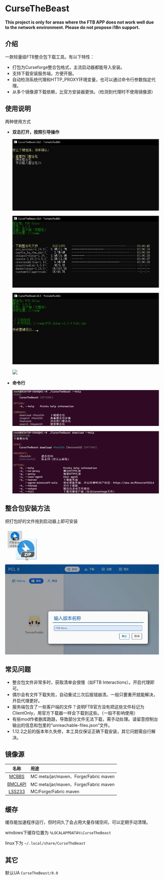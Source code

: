 CurseTheBeast
==============

**This project is only for areas where the FTB APP does not work well due to the network environment. Please do not propose i18n support.**

## 介绍
一款轻量级FTB整合包下载工具。有以下特性：

- 打包为Curseforge整合包格式，主流启动器都能导入安装。
- 支持下载安装服务端，方便开服。
- 自动检测系统代理和HTTP_PROXY环境变量，也可以通过命令行参数指定代理。
- 从多个镜像源下载依赖，比官方安装器更快。（检测到代理时不使用镜像源）

## 使用说明

两种使用方式

- **双击打开，按照引导操作**

  ![](doc/img/double_click1.png)
  
  ![](doc/img/double_click2.png)
  
  ![](doc/img/double_click3.png)
  
  ![](doc/img/double_click4.png)

- **命令行**

  ![](doc/img/commandline1.png)

  ![](doc/img/commandline2.png)
  
## 整合包安装方法

把打包好的文件拖到启动器上即可安装

![](doc/img/installation.jpg)

## 常见问题
- 整合包文件非常多时，获取清单会很慢（如FTB Interactions）。开启代理即可。
- 偶尔会有文件下载失败，自动重试三次后报错崩溃。一般只要重开就能解决，开启代理更好。
- 服务端包含了一些客户端的文件？说明FTB官方没有把这些文件标记为ClientOnly，用官方下载器一样会下载到这些。（一般不影响使用）
- 有些mod作者删库跑路，导致部分文件无法下载，需手动处理。请留意控制台输出的信息和包里的“unreachable-files.json”文件。
- 1.12.2之前的版本年久失修，本工具仅保证正确下载安装，其它问题需自行解决。

## 镜像源

| 名称     | 用途     |
| :------:  | :------ |
| [MCBBS](https://www.mcbbs.net/) | MC meta/jar/maven、Forge/Fabric maven |
| [BMCLAPI](https://bmclapidoc.bangbang93.com/) | MC meta/jar/maven、Forge/Fabric maven |
| [LSS233](https://www.mcbbs.net/forum.php?mod=viewthread&tid=800729) | MC/Forge/Fabric maven |

## 缓存

缓存能加速程序运行，但时间久了会占用大量存储空间，可以定期手动清理。

windows下缓存位置为
`%LOCALAPPDATA%\CurseTheBeast`

linux下为
`~/.local/share/CurseTheBeast`

## 其它

默认UA
`CurseTheBeast/0.0`
